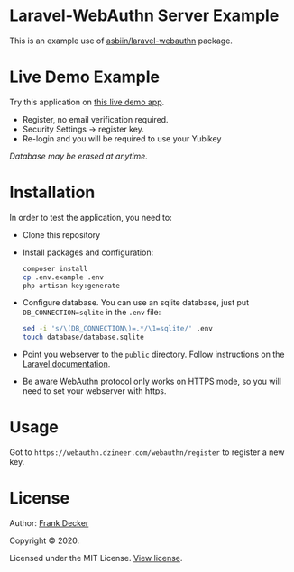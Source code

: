 Laravel-WebAuthn Server Example
====================================

This is an example use of [asbiin/laravel-webauthn](https://github.com/dzineer/laravel-webauthn-public) package.

# Live Demo Example

Try this application on [this live demo app](https://webauthn.dzineer.com/).

- Register, no email verification required.
- Security Settings -> register key.
- Re-login and you will be required to use your Yubikey

*Database may be erased at anytime.*


# Installation

In order to test the application, you need to:

* Clone this repository

* Install packages and configuration:
    ```sh
    composer install
    cp .env.example .env
    php artisan key:generate
    ```

* Configure database. 
You can use an sqlite database, just put `DB_CONNECTION=sqlite` in the `.env` file:
    ```sh
    sed -i 's/\(DB_CONNECTION\)=.*/\1=sqlite/' .env
    touch database/database.sqlite
    ```

* Point you webserver to the `public` directory. Follow instructions on the [Laravel documentation](https://laravel.com/docs/5.8/installation#configuration).
* Be aware WebAuthn protocol only works on HTTPS mode, so you will need to set your webserver with https.


# Usage

Got to `https://webauthn.dzineer.com/webauthn/register` to register a new key.


# License

Author: [Frank Decker](https://github.com/dzineer)

Copyright © 2020.

Licensed under the MIT License. [View license](/LICENSE).
